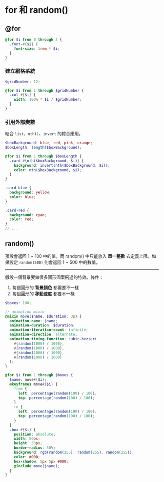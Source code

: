 # for 和 random()

## @for

```scss
@for $i from 0 through 3 {
  .font-#{$i} {
    font-size: 1rem * $i;
  }
}
```

### 建立網格系統

```scss
$gridNumber: 12;

@for $i from 1 through $gridNumber {
  .col-#{$i} {
    width: 100% * $i / $gridNumber;
  }
}
```

### 引用外部變數

結合 `list`、`nth()`、`invert` 的綜合應用。

```scss
$boxBackground: blue, red, pink, orange;
$boxLength: length($boxBackground);

@for $i from 1 through $boxLength {
  .card-#{nth($boxBackground, $i)} {
    background: invert(nth($boxBackground, $i));
    color: nth($boxBackground, $i);
  }
}
```

```scss
.card-blue {
  background: yellow;
  color: blue;
}

.card-red {
  background: cyan;
  color: red;
}
// ...
```

## random()

預設會返回 1 ~ 100 中的值，而 random() 中只能放入 **單一整數** 去定義上限。如果設定 `random(500)` 則會返回 1 ~ 500 中的數值。

---

假設一個背景要做很多圓形圖案飛過的特效。條件：

1. 每個圓形的 **背景顏色** 都需要不一樣
1. 每個圓形的 **移動速度** 都要不一樣

```scss
$boxes: 100;

// animation mixin
@mixin move($name, $duration: 3s) {
  animation-name: $name;
  animation-duration: $duration;
  animation-iteration-count: infinite;
  animation-direction: alternate;
  animation-timing-function: cubic-bezier(
    #{random(1000) / 1000},
    #{random(1000) / 1000},
    #{random(1000) / 1000},
    #{random(1000) / 1000}
  );
}

@for $i from 1 through $boxes {
  $name: move#{$i};
  @keyframes move#{$i} {
    from {
      left: percentage(random(100) / 100);
      top: percentage(random(100) / 100);
    }
    to {
      left: percentage(random(100) / 100);
      top: percentage(random(100) / 100);
    }
  }
  .box-#{$i} {
    position: absolute;
    width: 50px;
    height: 50px;
    border-radius: 50%;
    background: rgb(random(255), random(255), random(255));
    color: #000;
    box-shadow: 5px 5px #000;
    @include move($name);
  }
}
```

<TryBox>
  <scss-for-Random />
</TryBox>
